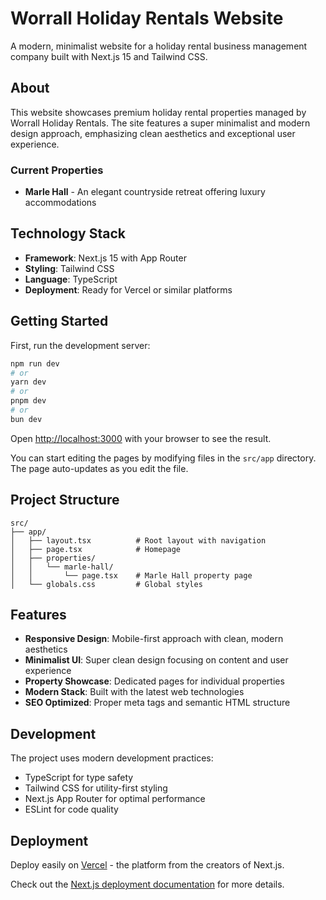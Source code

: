 # Worrall Holiday Rentals Website

A modern, minimalist website for a holiday rental business management company built with Next.js 15 and Tailwind CSS.

## About

This website showcases premium holiday rental properties managed by Worrall Holiday Rentals. The site features a super minimalist and modern design approach, emphasizing clean aesthetics and exceptional user experience.

### Current Properties
- **Marle Hall** - An elegant countryside retreat offering luxury accommodations

## Technology Stack

- **Framework**: Next.js 15 with App Router
- **Styling**: Tailwind CSS
- **Language**: TypeScript
- **Deployment**: Ready for Vercel or similar platforms

## Getting Started

First, run the development server:

```bash
npm run dev
# or
yarn dev
# or
pnpm dev
# or
bun dev
```

Open [http://localhost:3000](http://localhost:3000) with your browser to see the result.

You can start editing the pages by modifying files in the `src/app` directory. The page auto-updates as you edit the file.

## Project Structure

```
src/
├── app/
│   ├── layout.tsx          # Root layout with navigation
│   ├── page.tsx            # Homepage
│   ├── properties/
│   │   └── marle-hall/
│   │       └── page.tsx    # Marle Hall property page
│   └── globals.css         # Global styles
```

## Features

- **Responsive Design**: Mobile-first approach with clean, modern aesthetics
- **Minimalist UI**: Super clean design focusing on content and user experience
- **Property Showcase**: Dedicated pages for individual properties
- **Modern Stack**: Built with the latest web technologies
- **SEO Optimized**: Proper meta tags and semantic HTML structure

## Development

The project uses modern development practices:
- TypeScript for type safety
- Tailwind CSS for utility-first styling
- Next.js App Router for optimal performance
- ESLint for code quality

## Deployment

Deploy easily on [Vercel](https://vercel.com/new) - the platform from the creators of Next.js.

Check out the [Next.js deployment documentation](https://nextjs.org/docs/app/building-your-application/deploying) for more details.
